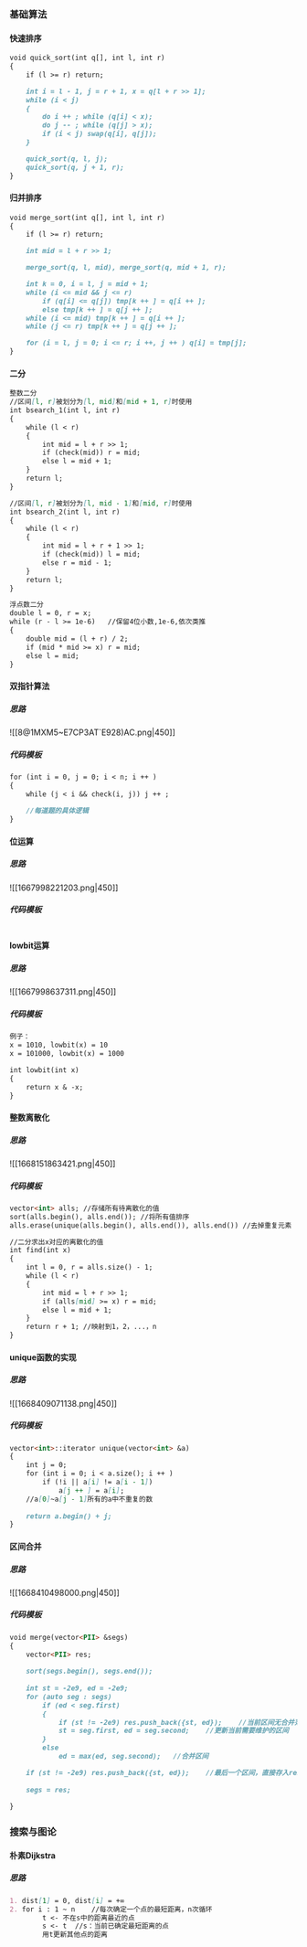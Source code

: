 ### 基础算法
#### 快速排序
```md
void quick_sort(int q[], int l, int r)
{
    if (l >= r) return;

    int i = l - 1, j = r + 1, x = q[l + r >> 1];
    while (i < j)
    {
        do i ++ ; while (q[i] < x);
        do j -- ; while (q[j] > x);
        if (i < j) swap(q[i], q[j]);
    }

    quick_sort(q, l, j);
    quick_sort(q, j + 1, r);
}
```
#### 归并排序
```md
void merge_sort(int q[], int l, int r)
{
    if (l >= r) return;

    int mid = l + r >> 1;

    merge_sort(q, l, mid), merge_sort(q, mid + 1, r);

    int k = 0, i = l, j = mid + 1;
    while (i <= mid && j <= r)
        if (q[i] <= q[j]) tmp[k ++ ] = q[i ++ ];
        else tmp[k ++ ] = q[j ++ ];
    while (i <= mid) tmp[k ++ ] = q[i ++ ];
    while (j <= r) tmp[k ++ ] = q[j ++ ];

    for (i = l, j = 0; i <= r; i ++, j ++ ) q[i] = tmp[j];
}
```
#### 二分
```md
整数二分
//区间[l, r]被划分为[l, mid]和[mid + 1, r]时使用
int bsearch_1(int l, int r)
{
	while (l < r)
	{
		int mid = l + r >> 1;
		if (check(mid)) r = mid;
		else l = mid + 1;
	}
	return l;
}

//区间[l, r]被划分为[l, mid - 1]和[mid, r]时使用
int bsearch_2(int l, int r)
{
	while (l < r)
	{
		int mid = l + r + 1 >> 1;
		if (check(mid)) l = mid;
		else r = mid - 1;
	}
	return l;
}

浮点数二分
double l = 0, r = x;
while (r - l >= 1e-6)	//保留4位小数,1e-6,依次类推
{
	double mid = (l + r) / 2;
	if (mid * mid >= x) r = mid;
	else l = mid;
}
```
#### 双指针算法
##### 思路
![[8@1MXM5~E7CP3AT`E928)AC.png|450]]
##### 代码模板
```md
for (int i = 0, j = 0; i < n; i ++ )
{
	while (j < i && check(i, j)) j ++ ;
		
	//每道题的具体逻辑
}
```
#### 位运算
##### 思路
![[1667998221203.png|450]]
##### 代码模板
```md

```
#### lowbit运算
##### 思路
![[1667998637311.png|450]]
##### 代码模板
```md
例子：
x = 1010, lowbit(x) = 10
x = 101000, lowbit(x) = 1000

int lowbit(int x)
{
	return x & -x;
}
```
#### 整数离散化
##### 思路
![[1668151863421.png|450]]

##### 代码模板
```md
vector<int> alls; //存储所有待离散化的值
sort(alls.begin(), alls.end()); //将所有值排序
alls.erase(unique(alls.begin(), alls.end()), alls.end()) //去掉重复元素

//二分求出x对应的离散化的值
int find(int x)
{
	int l = 0, r = alls.size() - 1;
	while (l < r)
	{
		int mid = l + r >> 1;
		if (alls[mid] >= x) r = mid;
		else l = mid + 1;
	}
	return r + 1; //映射到1，2，...，n
}
```
#### unique函数的实现
##### 思路
![[1668409071138.png|450]]
##### 代码模板
```md
vector<int>::iterator unique(vector<int> &a)
{
	int j = 0;
	for (int i = 0; i < a.size(); i ++ )
		if (!i || a[i] != a[i - 1])
			a[j ++ ] = a[i];
	//a[0]~a[j - 1]所有的a中不重复的数
	
	return a.begin() + j;
}
```
#### 区间合并
##### 思路
![[1668410498000.png|450]]
##### 代码模板
```md
void merge(vector<PII> &segs)
{
    vector<PII> res;
    
    sort(segs.begin(), segs.end());
    
    int st = -2e9, ed = -2e9;
    for (auto seg : segs)
        if (ed < seg.first)
        {
            if (st != -2e9) res.push_back({st, ed});    //当前区间无合并范围，存入res
            st = seg.first, ed = seg.second;    //更新当前需要维护的区间
        }
        else
            ed = max(ed, seg.second);   //合并区间

    if (st != -2e9) res.push_back({st, ed});    //最后一个区间，直接存入res
    
    segs = res;
    
}
```
### 搜索与图论
#### 朴素Dijkstra
##### 思路
```md
1. dist[1] = 0, dist[i] = +∞
2. for i : 1 ~ n	//每次确定一个点的最短距离，n次循环
		t <- 不在s中的距离最近的点
		s <- t	//s：当前已确定最短距离的点
		用t更新其他点的距离
```